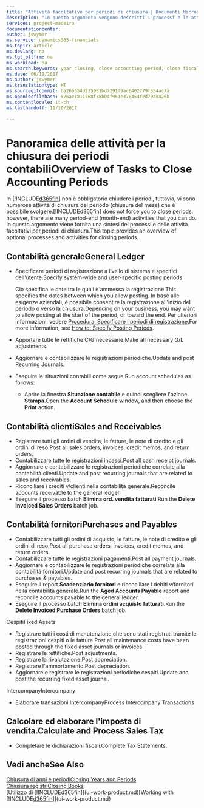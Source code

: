 ```yaml
---
title: "Attività facoltative per periodi di chiusura | Documenti Microsoft"
description: "In questo argomento vengono descritti i processi e le attività facoltativi per la chiusura dei periodi contabili in Microsoft Dynamics 365."
services: project-madeira
documentationcenter: 
author: jswymer
ms.service: dynamics365-financials
ms.topic: article
ms.devlang: na
ms.tgt_pltfrm: na
ms.workload: na
ms.search.keywords: year closing, close accounting period, close fiscal year, aging, creditor payments, vendor payments
ms.date: 06/19/2017
ms.author: jswymer
ms.translationtype: HT
ms.sourcegitcommit: ba26b354d235981bd7291f9ac6402779f554ac7a
ms.openlocfilehash: 526ae1811768f38b04f961e378454fed79a8426b
ms.contentlocale: it-ch
ms.lasthandoff: 11/10/2017

---
```

# <a name="overview-of-tasks-to-close-accounting-periods"></a><span data-ttu-id="a7252-103">Panoramica delle attività per la chiusura dei periodi contabili</span><span class="sxs-lookup"><span data-stu-id="a7252-103">Overview of Tasks to Close Accounting Periods</span></span>
<span data-ttu-id="a7252-104">In [!INCLUDE[d365fin](includes/d365fin_md.md)] non è obbligatorio chiudere i periodi, tuttavia, vi sono numerose attività di chiusura del periodo (chiusura del mese) che è possibile svolgere.</span><span class="sxs-lookup"><span data-stu-id="a7252-104">[!INCLUDE[d365fin](includes/d365fin_md.md)] does not force you to close periods, however, there are many period-end (month-end) activities that you can do.</span></span> <span data-ttu-id="a7252-105">In questo argomento viene fornita una sintesi dei processi e delle attività facoltativi per periodi di chiusura.</span><span class="sxs-lookup"><span data-stu-id="a7252-105">This topic provides an overview of optional processes and activities for closing periods.</span></span>  

## <a name="general-ledger"></a><span data-ttu-id="a7252-106">Contabilità generale</span><span class="sxs-lookup"><span data-stu-id="a7252-106">General Ledger</span></span>
* <span data-ttu-id="a7252-107">Specificare periodi di registrazione a livello di sistema e specifici dell'utente.</span><span class="sxs-lookup"><span data-stu-id="a7252-107">Specify system-wide and user-specific posting periods.</span></span>  

    <span data-ttu-id="a7252-108">Ciò specifica le date tra le quali è ammessa la registrazione.</span><span class="sxs-lookup"><span data-stu-id="a7252-108">This specifies the dates between which you allow posting.</span></span> <span data-ttu-id="a7252-109">In base alle esigenze aziendali, è possibile consentire la registrazione all'inizio del periodo o verso la chiusura.</span><span class="sxs-lookup"><span data-stu-id="a7252-109">Depending on your business, you may want to allow posting at the start of the period, or toward the end.</span></span> <span data-ttu-id="a7252-110">Per ulteriori informazioni, vedere [Procedura: Specificare i periodi di registrazione](finance-how-specify-posting-periods.md).</span><span class="sxs-lookup"><span data-stu-id="a7252-110">For more information, see [How to: Specify Posting Periods](finance-how-specify-posting-periods.md).</span></span>  
* <span data-ttu-id="a7252-111">Apportare tutte le rettifiche C/G necessarie.</span><span class="sxs-lookup"><span data-stu-id="a7252-111">Make all necessary G/L adjustments.</span></span>  
* <span data-ttu-id="a7252-112">Aggiornare e contabilizzare le registrazioni periodiche.</span><span class="sxs-lookup"><span data-stu-id="a7252-112">Update and post Recurring Journals.</span></span>  
  <!--* Process Consolidations-->
* <span data-ttu-id="a7252-113">Eseguire le situazioni contabili come segue:</span><span class="sxs-lookup"><span data-stu-id="a7252-113">Run account schedules as follows:</span></span>  
  * <span data-ttu-id="a7252-114">Aprire la finestra **Situazione contabile** e quindi scegliere l'azione **Stampa**.</span><span class="sxs-lookup"><span data-stu-id="a7252-114">Open the **Account Schedule** window, and then choose the **Print** action.</span></span>  

## <a name="sales-and-receivables"></a><span data-ttu-id="a7252-115">Contabilità clienti</span><span class="sxs-lookup"><span data-stu-id="a7252-115">Sales and Receivables</span></span>
* <span data-ttu-id="a7252-116">Registrare tutti gli ordini di vendita, le fatture, le note di credito e gli ordini di reso.</span><span class="sxs-lookup"><span data-stu-id="a7252-116">Post all sales orders, invoices, credit memos, and return orders.</span></span>  
* <span data-ttu-id="a7252-117">Contabilizzare tutte le registrazioni incassi.</span><span class="sxs-lookup"><span data-stu-id="a7252-117">Post all cash receipt journals.</span></span>  
* <span data-ttu-id="a7252-118">Aggiornare e contabilizzare le registrazioni periodiche correlate alla contabilità clienti.</span><span class="sxs-lookup"><span data-stu-id="a7252-118">Update and post recurring journals that are related to sales and receivables.</span></span>  
* <span data-ttu-id="a7252-119">Riconciliare i crediti v/clienti nella contabilità generale.</span><span class="sxs-lookup"><span data-stu-id="a7252-119">Reconcile accounts receivable to the general ledger.</span></span>  
* <span data-ttu-id="a7252-120">Eseguire il processo batch **Elimina ord. vendita fatturati**.</span><span class="sxs-lookup"><span data-stu-id="a7252-120">Run the **Delete Invoiced Sales Orders** batch job.</span></span>  

## <a name="purchases-and-payables"></a><span data-ttu-id="a7252-121">Contabilità fornitori</span><span class="sxs-lookup"><span data-stu-id="a7252-121">Purchases and Payables</span></span>
* <span data-ttu-id="a7252-122">Contabilizzare tutti gli ordini di acquisto, le fatture, le note di credito e gli ordini di reso.</span><span class="sxs-lookup"><span data-stu-id="a7252-122">Post all purchase orders, invoices, credit memos, and return orders.</span></span>  
* <span data-ttu-id="a7252-123">Contabilizzare tutte le registrazioni pagamenti.</span><span class="sxs-lookup"><span data-stu-id="a7252-123">Post all payment journals.</span></span>  
* <span data-ttu-id="a7252-124">Aggiornare e contabilizzare le registrazioni periodiche correlate alla contabilità fornitori.</span><span class="sxs-lookup"><span data-stu-id="a7252-124">Update and post recurring journals that are related to purchases & payables.</span></span>  
* <span data-ttu-id="a7252-125">Eseguire il report **Scadenziario fornitori** e riconciliare i debiti v/fornitori nella contabilità generale.</span><span class="sxs-lookup"><span data-stu-id="a7252-125">Run the **Aged Accounts Payable** report and reconcile accounts payable to the general ledger.</span></span>  
* <span data-ttu-id="a7252-126">Eseguire il processo batch **Elimina ordini acquisto fatturati**.</span><span class="sxs-lookup"><span data-stu-id="a7252-126">Run the **Delete Invoiced Purchase Orders** batch job.</span></span>  

<span data-ttu-id="a7252-127">Cespiti</span><span class="sxs-lookup"><span data-stu-id="a7252-127">Fixed Assets</span></span>
* <span data-ttu-id="a7252-128">Registrare tutti i costi di manutenzione che sono stati registrati tramite le registrazioni cespiti o le fatture.</span><span class="sxs-lookup"><span data-stu-id="a7252-128">Post all maintenance costs have been posted through the fixed asset journals or invoices.</span></span>
* <span data-ttu-id="a7252-129">Registrare le rettifiche.</span><span class="sxs-lookup"><span data-stu-id="a7252-129">Post adjustments.</span></span>
* <span data-ttu-id="a7252-130">Registrare la rivalutazione.</span><span class="sxs-lookup"><span data-stu-id="a7252-130">Post appreciation.</span></span>
* <span data-ttu-id="a7252-131">Registrare l'ammortamento.</span><span class="sxs-lookup"><span data-stu-id="a7252-131">Post depreciation.</span></span>
* <span data-ttu-id="a7252-132">Aggiornare e registrare le registrazioni periodiche cespiti.</span><span class="sxs-lookup"><span data-stu-id="a7252-132">Update and post the recurring fixed asset journal.</span></span>

<span data-ttu-id="a7252-133">Intercompany</span><span class="sxs-lookup"><span data-stu-id="a7252-133">Intercompany</span></span>
* <span data-ttu-id="a7252-134">Elaborare transazioni Intercompany</span><span class="sxs-lookup"><span data-stu-id="a7252-134">Process Intercompany Transactions</span></span>

## <a name="calculate-and-process-sales-tax"></a><span data-ttu-id="a7252-135">Calcolare ed elaborare l'imposta di vendita.</span><span class="sxs-lookup"><span data-stu-id="a7252-135">Calculate and Process Sales Tax</span></span>
* <span data-ttu-id="a7252-136">Completare le dichiarazioni fiscali.</span><span class="sxs-lookup"><span data-stu-id="a7252-136">Complete Tax Statements.</span></span>  

## <a name="see-also"></a><span data-ttu-id="a7252-137">Vedi anche</span><span class="sxs-lookup"><span data-stu-id="a7252-137">See Also</span></span>
[<span data-ttu-id="a7252-138">Chiusura di anni e periodi</span><span class="sxs-lookup"><span data-stu-id="a7252-138">Closing Years and Periods</span></span>](year-close-years-periods.md)  
[<span data-ttu-id="a7252-139">Chiusura registri</span><span class="sxs-lookup"><span data-stu-id="a7252-139">Closing Books</span></span>](year-close-books.md)  
<span data-ttu-id="a7252-140">[Utilizzo di [!INCLUDE[d365fin](includes/d365fin_md.md)]](ui-work-product.md)</span><span class="sxs-lookup"><span data-stu-id="a7252-140">[Working with [!INCLUDE[d365fin](includes/d365fin_md.md)]](ui-work-product.md)</span></span>

